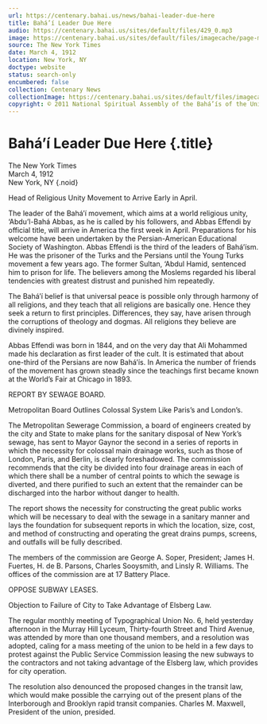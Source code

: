 ```yaml
---
url: https://centenary.bahai.us/news/bahai-leader-due-here
title: Bahá’í Leader Due Here
audio: https://centenary.bahai.us/sites/default/files/429_0.mp3
image: https://centenary.bahai.us/sites/default/files/imagecache/page-main-image/images/press_clippings/03-04-1912%20NYT%20Bahai%20Leader%20Due%20Here.png
source: The New York Times
date: March 4, 1912
location: New York, NY
doctype: website
status: search-only
encumbered: false
collection: Centenary News
collectionImage: https://centenary.bahai.us/sites/default/files/imagecache/theme-image/main_image/abdulbaha-overview-small_0.jpg
copyright: © 2011 National Spiritual Assembly of the Bahá’ís of the United States
---
```



# Bahá’í Leader Due Here {.title}

The New York Times  
March 4, 1912  
New York, NY
{.noid}  



Head of Religious Unity Movement to Arrive Early in April.

The leader of the Bahá’í movement, which aims at a world religious unity, ‘Abdu’l-Bahá Abbas, as he is called by his followers, and Abbas Effendi by official title, will arrive in America the first week in April. Preparations for his welcome have been undertaken by the Persian-American Educational Society of Washington. Abbas Effendi is the third of the leaders of Bahá’ísm. He was the prisoner of the Turks and the Persians until the Young Turks movement a few years ago. The former Sultan, ‘Abdul Hamid, sentenced him to prison for life. The believers among the Moslems regarded his liberal tendencies with greatest distrust and punished him repeatedly.

The Bahá’í belief is that universal peace is possible only through harmony of all religions, and they teach that all religions are basically one. Hence they seek a return to first principles. Differences, they say, have arisen through the corruptions of theology and dogmas. All religions they believe are divinely inspired.

Abbas Effendi was born in 1844, and on the very day that Ali Mohammed made his declaration as first leader of the cult. It is estimated that about one-third of the Persians are now Bahá’ís. In America the number of friends of the movement has grown steadly since the teachings first became known at the World’s Fair at Chicago in 1893.

REPORT BY SEWAGE BOARD.

Metropolitan Board Outlines Colossal System Like Paris’s and London’s.

The Metropolitan Sewerage Commission, a board of engineers created by the city and State to make plans for the sanitary disposal of New York’s sewage, has sent to Mayor Gaynor the second in a series of reports in which the necessity for colossal main drainage works, such as those of London, Paris, and Berlin, is clearly foreshadowed. The commission recommends that the city be divided into four drainage areas in each of which there shall be a number of central points to which the sewage is diverted, and there purified to such an extent that the remainder can be discharged into the harbor without danger to health.

The report shows the necessity for constructing the great public works which will be necessary to deal with the sewage in a sanitary manner and lays the foundation for subsequent reports in which the location, size, cost, and method of constructing and operating the great drains pumps, screens, and outfalls will be fully described.

The members of the commission are George A. Soper, President; James H. Fuertes, H. de B. Parsons, Charles Sooysmith, and Linsly R. Williams. The offices of the commission are at 17 Battery Place.

OPPOSE SUBWAY LEASES.

Objection to Failure of City to Take Advantage of Elsberg Law.

The regular monthly meeting of Typographical Union No. 6, held yesterday afternoon in the Murray Hill Lyceum, Thirty-fourth Street and Third Avenue, was attended by more than one thousand members, and a resolution was adopted, caling for a mass meeting of the union to be held in a few days to protest against the Public Service Commission leasing the new subways to the contractors and not taking advantage of the Elsberg law, which provides for city operation.

The resolution also denounced the proposed changes in the transit law, which would make possible the carrying out of the present plans of the Interborough and Brooklyn rapid transit companies. Charles M. Maxwell, President of the union, presided.